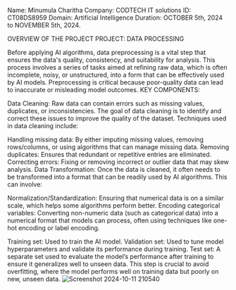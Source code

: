 Name: Minumula Charitha
Company: CODTECH IT solutions 
ID: CT08DS8959
Domain: Artificial Intelligence
Duration: OCTOBER 5th, 2024 to NOVEMBER 5th, 2024.

OVERVIEW OF THE PROJECT
PROJECT: DATA PROCESSING

Before applying AI algorithms, data preprocessing is a vital step that ensures the data's quality, consistency, and suitability for analysis. This process involves a series of tasks aimed at refining raw data, which is often incomplete, noisy, or unstructured, into a form that can be effectively used by AI models. Preprocessing is critical because poor-quality data can lead to inaccurate or misleading model outcomes.
KEY COMPONENTS:

Data Cleaning: Raw data can contain errors such as missing values, duplicates, or inconsistencies. The goal of data cleaning is to identify and correct these issues to improve the quality of the dataset. Techniques used in data cleaning include:

Handling missing data: By either imputing missing values, removing rows/columns, or using algorithms that can manage missing data.
Removing duplicates: Ensures that redundant or repetitive entries are eliminated.
Correcting errors: Fixing or removing incorrect or outlier data that may skew analysis.
Data Transformation: Once the data is cleaned, it often needs to be transformed into a format that can be readily used by AI algorithms. This can involve:

Normalization/Standardization: Ensuring that numerical data is on a similar scale, which helps some algorithms perform better.
Encoding categorical variables: Converting non-numeric data (such as categorical data) into a numerical format that models can process, often using techniques like one-hot encoding or label encoding.

Training set: Used to train the AI model.
Validation set: Used to tune model hyperparameters and validate its performance during training.
Test set: A separate set used to evaluate the model’s performance after training to ensure it generalizes well to unseen data.
This step is crucial to avoid overfitting, where the model performs well on training data but poorly on new, unseen data.
![Screenshot 2024-10-11 210540](https://github.com/user-attachments/assets/a215df70-b6aa-4617-ba83-4225eaf189f5)

